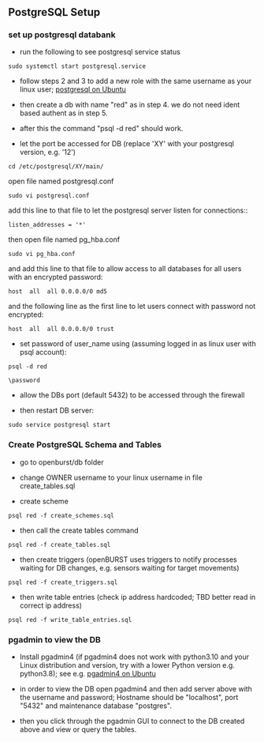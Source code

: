 
# 

## PostgreSQL Setup


### set up postgresql databank

* run the following to see postgresql service status
``` 
sudo systemctl start postgresql.service
``` 
* follow steps 2 and 3 to add a new role with the same username as your linux user; [postgresql on Ubuntu](https://www.digitalocean.com/community/tutorials/how-to-install-postgresql-on-ubuntu-20-04-quickstart)

* then create a db with name "red" as in step 4. we do not need ident based authent as in step 5.

* after this the command "psql -d red" should work.  

* let the port be accessed for DB (replace 'XY' with your postgresql version, e.g. '12')
```
cd /etc/postgresql/XY/main/
```

open file named postgresql.conf
```
sudo vi postgresql.conf
```
add this line to that file to let the postgresql server listen for connections::
```
listen_addresses = '*'
```

then open file named pg_hba.conf
```
sudo vi pg_hba.conf
```
and add this line to that file to allow access to all databases for all users with an encrypted password:
```
host  all  all 0.0.0.0/0 md5
```
 and the following line as the first line to let users connect with password not encrypted:
```
host  all  all 0.0.0.0/0 trust
```

* set password of user_name using (assuming logged in as linux user with psql account):
```
psql -d red
```
```
\password
```

* allow the DBs port (default 5432) to be accessed through the firewall

* then restart DB server: 
```
sudo service postgresql start
```

### Create PostgreSQL Schema and Tables

* go to openburst/db folder

* change OWNER username to your linux username in file create_tables.sql 

* create scheme
```
psql red -f create_schemes.sql
```
 
* then call the create tables command

```
psql red -f create_tables.sql
```

* then create triggers (openBURST uses triggers to notify processes waiting for DB changes, e.g. sensors waiting for target movements)
```
psql red -f create_triggers.sql
```

* then write table entries (check ip address hardcoded; TBD better read in correct ip address)
```
psql red -f write_table_entries.sql
```


### pgadmin to view the DB

* Install pgadmin4 (if pgadmin4 does not work with python3.10 and your Linux distribution and version, try with a lower Python version e.g. python3.8); see e.g. [pgadmin4 on Ubuntu](https://tecadmin.net/how-to-install-pgadmin4-on-ubuntu-20-04/)

* in order to view the DB open pgadmin4 and then add server above with the username and password; Hostname should be "localhost", port "5432" and maintenance database "postgres". 

* then you click through the pgadmin GUI to connect to the DB created above and view or query the tables. 

